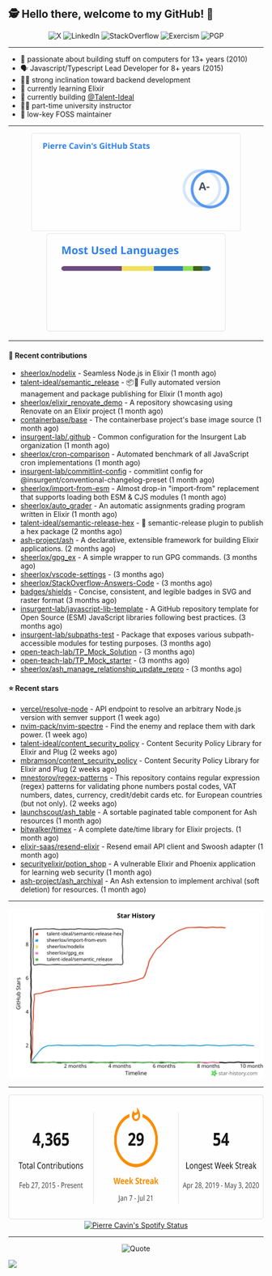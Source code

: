 <h2 style="display:inline" align="center">🕵️ Hello there, welcome to my GitHub! 👋</h2>
<br />
<p align="center">
    <a href="https://links.sherlox.io/gh-x" target="_blank" style="text-decoration: none;">
        <img src="https://img.shields.io/badge/-000000?style=flat-square&logo=X" alt="X">
    </a>
    <a href="https://links.sherlox.io/github-linkedin" target="_blank" style="text-decoration: none;">
        <img src="https://img.shields.io/badge/LinkedIn-0077b5?style=flat-square&logo=linkedin" alt="LinkedIn">
    </a>
    <a href="https://links.sherlox.io/github-stackoverflow" target="_blank" style="text-decoration: none;">
        <img src="https://img.shields.io/badge/StackOverflow-9a9c9f?style=flat-square&logo=StackOverflow" alt="StackOverflow">
    </a>
    <a href="https://links.sherlox.io/github-exercism" target="_blank" style="text-decoration: none;">
        <img src="https://img.shields.io/badge/Exercism-7600fe?style=flat-square&logo=Exercism" alt="Exercism">
    </a>
    <a href="https://pgp.mit.edu/pks/lookup?op=get&search=0x48D089FE8FC01A4E7E88EE9611567DFABCB9256E" target="_blank" style="text-decoration: none;">
        <img src="https://img.shields.io/badge/pgp-0x11567DFABCB9256E-313131?style=flat&labelColor=313131&color=313131" alt="PGP">
    </a>
</p>

---

<ul>
    <li>👴 passionate about building stuff on computers for 13+ years (2010)</li>
    <li>🗣 Javascript/Typescript Lead Developer for 8+ years (2015)</li>
    <li>🧑‍💻 strong inclination toward backend development</li>
    <li>💜 currently learning Elixir</li>
    <li>👷 currently building <a href="https://github.com/Talent-Ideal">@Talent-Ideal</a></li>
    <li>🧑‍🏫 part-time university instructor</li>
    <li>🫶 low-key FOSS maintainer</li>
</ul>

---

<div align="center">
  <a href="https://github-readme-stats.sherlox.io" style="display: inline-block;">
    <img src="assets/stats.svg" alt="Pierre Cavin's Github stats" height="195px" />
  </a>
  
  <a href="https://github-readme-stats.sherlox.io" style="display: inline-block;">
    <img src="assets/top-langs.svg" alt="Pierre Cavin's Most used languages" height="195px" />
  </a>
</div>

---

#### 🫶 Recent contributions

- [sheerlox/nodelix](https://github.com/sheerlox/nodelix) - Seamless Node.js in Elixir (1 month ago)
- [talent-ideal/semantic_release](https://github.com/talent-ideal/semantic_release) - 📦🚀 Fully automated version management and package publishing for Elixir (1 month ago)
- [sheerlox/elixir_renovate_demo](https://github.com/sheerlox/elixir_renovate_demo) - A repository showcasing using Renovate on an Elixir project (1 month ago)
- [containerbase/base](https://github.com/containerbase/base) - The containerbase project&#39;s base image source (1 month ago)
- [insurgent-lab/.github](https://github.com/insurgent-lab/.github) - Common configuration for the Insurgent Lab organization (1 month ago)
- [sheerlox/cron-comparison](https://github.com/sheerlox/cron-comparison) - Automated benchmark of all JavaScript cron implementations (1 month ago)
- [insurgent-lab/commitlint-config](https://github.com/insurgent-lab/commitlint-config) - commitlint config for @insurgent/conventional-changelog-preset (1 month ago)
- [sheerlox/import-from-esm](https://github.com/sheerlox/import-from-esm) - Almost drop-in &#34;import-from&#34; replacement that supports loading both ESM &amp; CJS modules (1 month ago)
- [sheerlox/auto_grader](https://github.com/sheerlox/auto_grader) - An automatic assignments grading program written in Elixir (1 month ago)
- [talent-ideal/semantic-release-hex](https://github.com/talent-ideal/semantic-release-hex) - 🚢 semantic-release plugin to publish a hex package (2 months ago)
- [ash-project/ash](https://github.com/ash-project/ash) - A declarative, extensible framework for building Elixir applications. (2 months ago)
- [sheerlox/gpg_ex](https://github.com/sheerlox/gpg_ex) - A simple wrapper to run GPG commands. (3 months ago)
- [sheerlox/vscode-settings](https://github.com/sheerlox/vscode-settings) -  (3 months ago)
- [sheerlox/StackOverflow-Answers-Code](https://github.com/sheerlox/StackOverflow-Answers-Code) -  (3 months ago)
- [badges/shields](https://github.com/badges/shields) - Concise, consistent, and legible badges in SVG and raster format (3 months ago)
- [insurgent-lab/javascript-lib-template](https://github.com/insurgent-lab/javascript-lib-template) - A GitHub repository template for Open Source (ESM) JavaScript libraries following best practices. (3 months ago)
- [insurgent-lab/subpaths-test](https://github.com/insurgent-lab/subpaths-test) - Package that exposes various subpath-accessible modules for testing purposes. (3 months ago)
- [open-teach-lab/TP_Mock_Solution](https://github.com/open-teach-lab/TP_Mock_Solution) -  (3 months ago)
- [open-teach-lab/TP_Mock_starter](https://github.com/open-teach-lab/TP_Mock_starter) -  (3 months ago)
- [sheerlox/ash_manage_relationship_update_repro](https://github.com/sheerlox/ash_manage_relationship_update_repro) -  (3 months ago)

#### ⭐ Recent stars

- [vercel/resolve-node](https://github.com/vercel/resolve-node) - API endpoint to resolve an arbitrary Node.js version with semver support (1 week ago)
- [nvim-pack/nvim-spectre](https://github.com/nvim-pack/nvim-spectre) - Find the enemy and replace them with dark power. (1 week ago)
- [talent-ideal/content_security_policy](https://github.com/talent-ideal/content_security_policy) - Content Security Policy Library for Elixir and Plug (2 weeks ago)
- [mbramson/content_security_policy](https://github.com/mbramson/content_security_policy) - Content Security Policy Library for Elixir and Plug (2 weeks ago)
- [mnestorov/regex-patterns](https://github.com/mnestorov/regex-patterns) - This repository contains regular expression (regex) patterns for validating phone numbers postal codes, VAT numbers, dates, currency, credit/debit cards etc. for European countries (but not only). (2 weeks ago)
- [launchscout/ash_table](https://github.com/launchscout/ash_table) - A sortable paginated table component for Ash resources (1 month ago)
- [bitwalker/timex](https://github.com/bitwalker/timex) - A complete date/time library for Elixir projects. (1 month ago)
- [elixir-saas/resend-elixir](https://github.com/elixir-saas/resend-elixir) - Resend email API client and Swoosh adapter (1 month ago)
- [securityelixir/potion_shop](https://github.com/securityelixir/potion_shop) - A vulnerable Elixir and Phoenix application for learning web security  (1 month ago)
- [ash-project/ash_archival](https://github.com/ash-project/ash_archival) - An Ash extension to implement archival (soft deletion) for resources. (1 month ago)

---

<p align="center">
    <a href="https://star-history.com/#sheerlox/import-from-esm&sheerlox/nodelix&sheerlox/gpg_ex&talent-ideal/semantic_release&talent-ideal/semantic-release-hex&Timeline" target="_blank" style="text-decoration: none;">
        <img src="assets/star-history.svg" alt="Pierre Cavin's Star History Chart">
    </a>
</p>

---

<div align="center">
  <a href="https://github-readme-streak-stats.herokuapp.com" style="display: inline-block;">
    <img src="assets/streak-stats.svg" alt="Pierre Cavin's GitHub Streak Stats" height="247px" />
  </a>

  <a href="https://links.sherlox.io/github-spotify" style="display: inline-block;">
    <img src="https://spotify-github-profile.vercel.app/api/view?uid=6ridtm5cbc0y9bf5qmtqpoupv&cover_image=true&theme=default&show_offline=false&background_color=121212&interchange=true&bar_color_cover=true" alt="Pierre Cavin's Spotify Status" height="240px" />
  </a>
</div>

---



<p align="center">
    <a href="https://github.com/piyushsuthar/github-readme-quotes" target="_blank" style="text-decoration: none;">
        <img src="https://quotes-github-readme.vercel.app/api?type=horizontal&quote=Inaction%20will%20cause%20a%20man%20to%20sink%20into%20the%20slough%20of%20despond%20and%20vanish%20without%20a%20trace.&author=Farley%20Mowat" alt="Quote">
    </a>
</p>

![](https://hit.yhype.me/github/profile?user_id=11234273)
